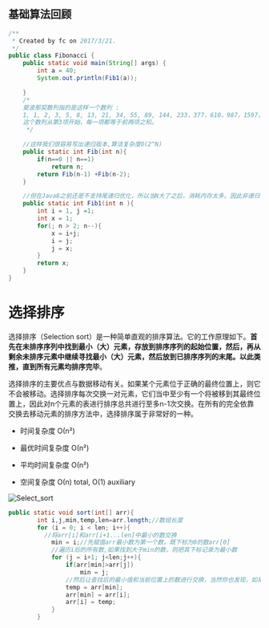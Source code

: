 

## 基础算法回顾

```Java
/**
 * Created by fc on 2017/3/21.
 */
public class Fibonacci {
    public static void main(String[] args) {
        int a = 40;
        System.out.println(Fib1(a));

    }
    /*
    斐波那契数列指的是这样一个数列 :
    1, 1, 2, 3, 5, 8, 13, 21, 34, 55, 89, 144, 233，377，610，987，1597，2584，4181，6765，10946，17711，28657，46368........
    这个数列从第3项开始，每一项都等于前两项之和。
     */

    //这样我们很容易写出递归版本,算法复杂度O(2^N)
    public static int Fib(int n){
        if(n==0 || n==1)
            return n;
        return Fib(n-1) +Fib(n-2);
    }

    //但在Java8之前还是不支持尾递归优化，所以当N大了之后，消耗内存太多。因此非递归可以缓解，但下面的算法仍然不是最佳。
    public static int Fib1(int n ){
        int i = 1, j =1;
        int x = 1;
        for(; n > 2; n--){
            x = i+j;
            i = j;
            j = x;
        }
        return x;
    }
}

```






#  选择排序

选择排序（Selection sort）是一种简单直观的排序算法。它的工作原理如下。**首先在未排序序列中找到最小（大）元素，存放到排序序列的起始位置，然后，再从剩余未排序元素中继续寻找最小（大）元素，然后放到已排序序列的末尾。以此类推，直到所有元素均排序完毕**。

选择排序的主要优点与数据移动有关。如果某个元素位于正确的最终位置上，则它不会被移动。选择排序每次交换一对元素，它们当中至少有一个将被移到其最终位置上，因此对n个元素的表进行排序总共进行至多n-1次交换。在所有的完全依靠交换去移动元素的排序方法中，选择排序属于非常好的一种。

- 时间复杂度	О(n²)

- 最优时间复杂度	О(n²)

- 平均时间复杂度	О(n²)

- 空间复杂度	О(n) total, O(1) auxiliary


![Select_sort](C:\Users\fc\Documents\GitHub\note\室友带你学Java\day2\Selection-Sort-Animation.gif)



```java
public static void sort(int[] arr){
        int i,j,min,temp,len=arr.length;//数组长度
        for (i = 0; i < len; i++){
          //将arr[i]和arr[i+1...len]中最小的数交换
            min = i;//先赋值arr最小数为第一个数，既下标为0的数arr[0]
            //遍历i后的所有数,如果找到大于min的数，则把其下标记录为最小数
            for (j = i+1; j<len;j++){
                if(arr[min]>arr[j])
                    min = j;
                //然后让查找后的最小值和当前位置上的数进行交换，当然你也发现，如果当前位置的就是最小数时还是要和自己进行交换。
                temp = arr[min];
                arr[min] = arr[i];
                arr[i] = temp;
            }
        }
```
